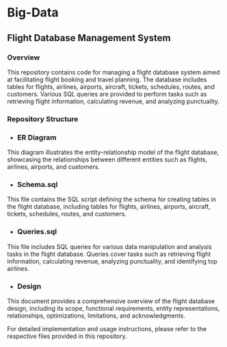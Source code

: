 # Big-Data

## Flight Database Management System

### Overview
This repository contains code for managing a flight database system aimed at facilitating flight booking and travel planning. The database includes tables for flights, airlines, airports, aircraft, tickets, schedules, routes, and customers. Various SQL queries are provided to perform tasks such as retrieving flight information, calculating revenue, and analyzing punctuality.

### Repository Structure

- ### ER Diagram
This diagram illustrates the entity-relationship model of the flight database, showcasing the relationships between different entities such as flights, airlines, airports, and customers.

- ### Schema.sql
This file contains the SQL script defining the schema for creating tables in the flight database, including tables for flights, airlines, airports, aircraft, tickets, schedules, routes, and customers.

- ### Queries.sql
This file includes SQL queries for various data manipulation and analysis tasks in the flight database. Queries cover tasks such as retrieving flight information, calculating revenue, analyzing punctuality, and identifying top airlines.

- ### Design
This document provides a comprehensive overview of the flight database design, including its scope, functional requirements, entity representations, relationships, optimizations, limitations, and acknowledgments.

For detailed implementation and usage instructions, please refer to the respective files provided in this repository.

